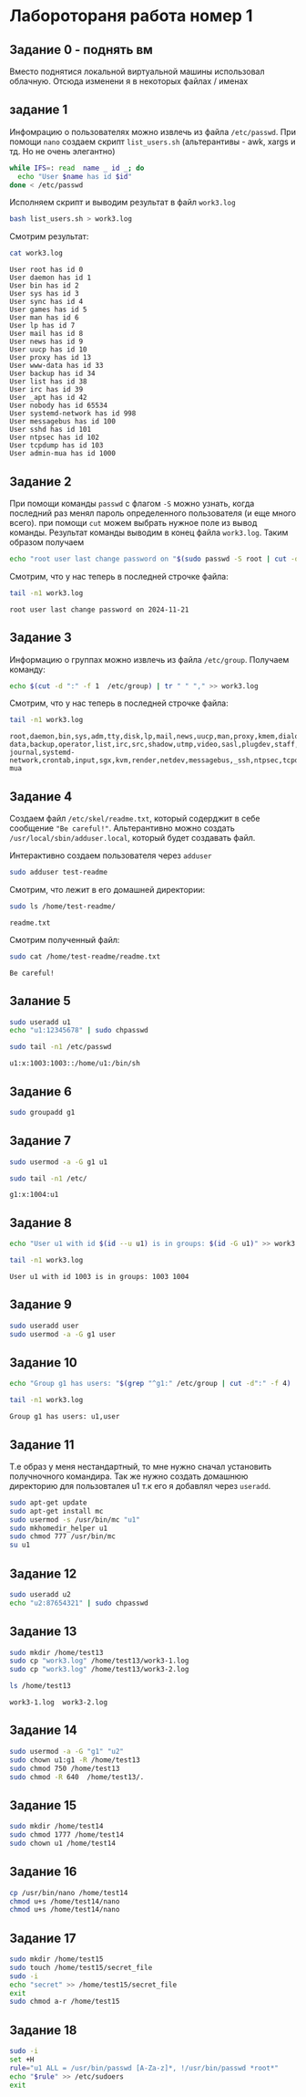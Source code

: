 # Лаборотораня работа номер 1
## Задание 0 - поднять вм
Вместо поднятися локальной виртуальной машины использовал облачную. Отсюда изменени я в некоторых файлах / именах

## задание 1
Инфомрацию о пользователях можно извлечь из файла `/etc/passwd`.
При помощи `nano` создаем скрипт `list_users.sh` (альтерантивы - awk, xargs и тд. Но не очень элегантно)
```bash
while IFS=: read  name _ id _; do
  echo "User $name has id $id"
done < /etc/passwd
```
Исполняем скрипт и выводим результат в файл `work3.log`
```bash
bash list_users.sh > work3.log
```
Смотрим результат:
```bash
cat work3.log
```
```
User root has id 0
User daemon has id 1
User bin has id 2
User sys has id 3
User sync has id 4
User games has id 5
User man has id 6
User lp has id 7
User mail has id 8
User news has id 9
User uucp has id 10
User proxy has id 13
User www-data has id 33
User backup has id 34
User list has id 38
User irc has id 39
User _apt has id 42
User nobody has id 65534
User systemd-network has id 998
User messagebus has id 100
User sshd has id 101
User ntpsec has id 102
User tcpdump has id 103
User admin-mua has id 1000
```

## Задание 2
При помощи команды `passwd` с флагом `-S` можно узнать, когда последний раз менял пароль определенного пользователя (и еще много всего). при помощи `cut` можем выбрать нужное поле из вывод команды. Результат команды выводим в конец файла `work3.log`.  Таким образом получаем
```bash
echo "root user last change password on "$(sudo passwd -S root | cut -d' ' -f3) >> work3.log
```
Смотрим, что у нас теперь в последней строчке файла:
```bash
tail -n1 work3.log
```
```
root user last change password on 2024-11-21
```

## Задание 3
Информацию о группах можно извлечь из файла `/etc/group`. Получаем команду:
```bash
echo $(cut -d ":" -f 1  /etc/group) | tr " " "," >> work3.log
```
Смотрим, что у нас теперь в последней строчке файла:
```bash
tail -n1 work3.log
```
```
root,daemon,bin,sys,adm,tty,disk,lp,mail,news,uucp,man,proxy,kmem,dialout,fax,voice,cdrom,floppy,tape,sudo,audio,dip,www-data,backup,operator,list,irc,src,shadow,utmp,video,sasl,plugdev,staff,games,users,nogroup,systemd-journal,systemd-network,crontab,input,sgx,kvm,render,netdev,messagebus,_ssh,ntpsec,tcpdump,admin-mua
```

## Задание 4

Создаем файл `/etc/skel/readme.txt`, который содерджит в себе сообщение `"Be careful!"`.
Альтерантивно можно создать `/usr/local/sbin/adduser.local`, который будет создавать файл.

Интерактивно создаем пользователя через `adduser`
```bash
sudo adduser test-readme
```
Смотрим, что лежит в его домашней директории:
```bash
sudo ls /home/test-readme/
```
```
readme.txt
```
Смотрим полученный файл:
```bash
sudo cat /home/test-readme/readme.txt
```
```
Be careful!
```

## Залание 5
```bash 
sudo useradd u1
echo "u1:12345678" | sudo chpasswd
```

```bash
sudo tail -n1 /etc/passwd
```
```
u1:x:1003:1003::/home/u1:/bin/sh
```

## Задание 6
```bash
sudo groupadd g1
```

## Задание 7
```bash
sudo usermod -a -G g1 u1
```
```bash
sudo tail -n1 /etc/
```
```
g1:x:1004:u1
```

## Задание 8
```bash
echo "User u1 with id $(id --u u1) is in groups: $(id -G u1)" >> work3.log 
```
```bash
tail -n1 work3.log
```
```
User u1 with id 1003 is in groups: 1003 1004
```

## Задание 9
```bash
sudo useradd user
sudo usermod -a -G g1 user
```

## Задание 10
```bash
echo "Group g1 has users: "$(grep "^g1:" /etc/group | cut -d":" -f 4)
```
```bash
tail -n1 work3.log 
```
```
Group g1 has users: u1,user
```

## Задание 11
Т.е образ у меня нестандартный, то мне нужно сначал установить получночного командира. Так же нужно создать домашнюю директорию для пользовталея u1 т.к его я добавлял через `useradd`.
```bash
sudo apt-get update
sudo apt-get install mc
sudo usermod -s /usr/bin/mc "u1"
sudo mkhomedir_helper u1
sudo chmod 777 /usr/bin/mc
su u1
```

##  Задание 12

```bash
sudo useradd u2
echo "u2:87654321" | sudo chpasswd
```

## Задание 13

```bash
sudo mkdir /home/test13
sudo cp "work3.log" /home/test13/work3-1.log
sudo cp "work3.log" /home/test13/work3-2.log
```

```bash
ls /home/test13
```
```
work3-1.log  work3-2.log
```

## Задание 14
```bash
sudo usermod -a -G "g1" "u2"
sudo chown u1:g1 -R /home/test13
sudo chmod 750 /home/test13
sudo chmod -R 640  /home/test13/.
```

## Задание 15
```bash
sudo mkdir /home/test14
sudo chmod 1777 /home/test14
sudo chown u1 /home/test14
```

## Задание 16
```bash
cp /usr/bin/nano /home/test14
chmod u+s /home/test14/nano
chmod u+s /home/test14/nano
```

## Задание 17
```bash
sudo mkdir /home/test15
sudo touch /home/test15/secret_file
sudo -i
echo "secret" >> /home/test15/secret_file
exit
sudo chmod a-r /home/test15
```

## Задание 18
```bash
sudo -i
set +H
rule="u1 ALL = /usr/bin/passwd [A-Za-z]*, !/usr/bin/passwd *root*"
echo "$rule" >> /etc/sudoers
exit
```
